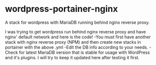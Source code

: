 # wordpress-portainer-nginx
A stack for wordpress with MariaDB running behind nginx reverse proxy.

I was trying to get wordpress run behind nginx reverse proxy and have nginx' default network and here is the code!
-You must first have another stack with nginx reverse proxy (NPM) and then create new stacks in portainer with the above .yml
-Edit the DB info according to your needs.
-Check for latest MariaDB version that is stable for usage with WordPress and it's plugins. I will try to keep it updated here after testing it first.
